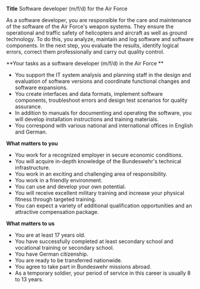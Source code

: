 **Title**
Software developer (m/f/d) for the Air Force

As a software developer, you are responsible for the care and maintenance of the software of the Air Force's weapon systems. They ensure the operational and traffic safety of helicopters and aircraft as well as ground technology. To do this, you analyze, maintain and log software and software components. In the next step, you evaluate the results, identify logical errors, correct them professionally and carry out quality control.

**Your tasks as a software developer (m/f/d) in the Air Force **

-	You support the IT system analysis and planning staff in the design and evaluation of software versions and coordinate functional changes and software expansions.
-	You create interfaces and data formats, implement software components, troubleshoot errors and design test scenarios for quality assurance.
-	In addition to manuals for documenting and operating the software, you will develop installation instructions and training materials.
-	You correspond with various national and international offices in English and German.

**What matters to you**

-	You work for a recognized employer in secure economic conditions.
-	You will acquire in-depth knowledge of the Bundeswehr's technical infrastructure.
-	You work in an exciting and challenging area of responsibility.
-	You work in a friendly environment.
-	You can use and develop your own potential.
-	You will receive excellent military training and increase your physical fitness through targeted training.
-	You can expect a variety of additional qualification opportunities and an attractive compensation package.

**What matters to us**

-	You are at least 17 years old.
-	You have successfully completed at least secondary school and vocational training  or  secondary school.
-	You have German citizenship.
-	You are ready to be transferred nationwide.
-	You agree to take part in Bundeswehr missions abroad.
-	As a temporary soldier, your period of service in this career is usually 8 to 13 years.
